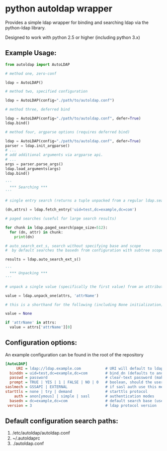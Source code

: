 # python autoldap wrapper

Provides a simple ldap wrapper for binding and searching ldap via the python-ldap library.

Designed to work with python 2.5 or higher (including python 3.x)


## Example Usage:

```python
from autoldap import AutoLDAP

# method one, zero-conf

ldap = AutoLDAP()

# method two, specified configuration

ldap = AutoLDAP(config="./path/to/autoldap.conf")

# method three, deferred bind

ldap = AutoLDAP(config="./path/to/autoldap.conf", defer=True)
ldap.bind()

# method four, argparse options (requires deferred bind)

ldap = AutoLDAP(config="./path/to/autoldap.conf", defer=True)
parser = ldap.init_argparse()
# ...
# add additional arguments via argparse api.
# ...
args = parser.parse_args()
ldap.load_arguments(args)
ldap.bind()

'''
  *** Searching ***
'''

# single entry search (returns a tuple unpacked from a regular ldap.search or None)

(dn,attrs) = ldap.fetch_entry('uid=test,dc=example,dc=com')

# paged searches (useful for large search results)

for chunk in ldap.paged_search(page_size=512):
  for (dn, attr) in chunk:
    print(dn)

# auto_search_ext_s, search without specifying base and scope
#  by default searches the basedn from configuration with subtree scope

results = ldap.auto_search_ext_s()

'''
  *** Unpacking ***
'''

# unpack a single value (specifically the first value) from an attribute set

value = ldap.unpack_one(attrs, 'attrName')

# this is a shorthand for the following (including None initialization)

value = None

if 'attrName' in attrs:
  value = attrs['attrName'][0]

```

## Configuration options:
An example configuration can be found in the root of the repository

```ini
[AutoLDAP]
     URI = ldap://ldap.example.com           # URI will default to ldapi:/// if none is provided
  binddn = uid=test,dc=example,dc=com        # bind_dn (defaults to anonymous)
  passwd = password                          # clear-text password (make sure the config file is protected)
  prompt = TRUE | YES | 1 | FALSE | NO | 0   # boolean, should the user be prompted for a password (interactive)
saslmech = GSSAPI | EXTERNAL                 # if sasl auth use this mech
starttls = none | try | demand               # starttls protocol
    auth = anon[ymous] | simple | sasl       # authentication modes
  basedn = dc=example,dc=com                 # default search base (used in auto_search methods)
 version = 3                                 # ldap protocol version

```

## Default configuration search paths:

1. /etc/autoldap/autoldap.conf
2. ~/.autoldaprc
3. ./autoldap.conf
